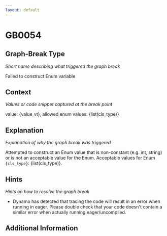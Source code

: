 ```yaml
---
layout: default
---
```

# GB0054

## Graph-Break Type
*Short name describing what triggered the graph break*

Failed to construct Enum variable

## Context
*Values or code snippet captured at the break point*

value: {value_vt}, allowed enum values: {list(cls_type)}

## Explanation
*Explanation of why the graph break was triggered*

Attempted to construct an Enum value that is non-constant (e.g. int, string) or is not an acceptable value for the Enum. Acceptable values for Enum `{cls_type}`: {list(cls_type)}.

## Hints
*Hints on how to resolve the graph break*

- Dynamo has detected that tracing the code will result in an error when running in eager. Please double check that your code doesn't contain a similar error when actually running eager/uncompiled.


## Additional Information

<!-- ADDITIONAL INFORMATION START - Add custom information below this line -->

<!-- ADDITIONAL INFORMATION END -->


